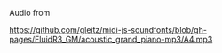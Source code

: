 Audio from

https://github.com/gleitz/midi-js-soundfonts/blob/gh-pages/FluidR3_GM/acoustic_grand_piano-mp3/A4.mp3
